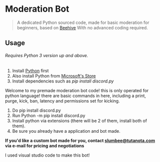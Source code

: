 # Moderation Bot
> A dedicated Python sourced code, made for basic moderation for beginners, based on [Beehive](https://slumbee.wixsite.com/my-site) With no advanced coding required.

## Usage
###### Requires Python 3 version up and above.

1. Install [Python](https://www.python.org/downloads/) first
2. Also install Python from [Microsoft's Store](https://www.microsoft.com/en-us/p/python-39/9p7qfqmjrfp7#activetab=pivot:overviewtab)
3. Install dependencies such as *pip install discord.py* 



Welcome to my premade moderation bot code! this is only operated for python language! there are basic commands in here, including a print, purge, kick, ban, latency and permissions set for kicking.


1. Do pip install discord.py
2. Run Python -m pip install discord.py
3. Install python via extensions (there will be 2 of them, install both of them).
4. Be sure you already have a application and bot made.


__If you'd like a custom bot made for you, contact slumbee@tutanota.com via e-mail for pricing and negotiations__

I used visual studio code to make this bot!
